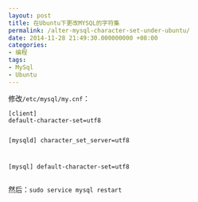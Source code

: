 ```yaml
---
layout: post
title: 在Ubuntu下更改MYSQL的字符集
permalink: /alter-mysql-character-set-under-ubuntu/
date: 2014-11-28 21:49:30.000000000 +08:00
categories:
- 编程
tags:
- MySql
- Ubuntu
---
```

<p>修改<code>/etc/mysql/my.cnf</code>：</p>
<pre><code>[client]
default-character-set=utf8

[mysqld]
character_set_server=utf8

[mysql]
default-character-set=utf8
</code></pre>
<p>然后：<code>sudo service mysql restart</code></p>

